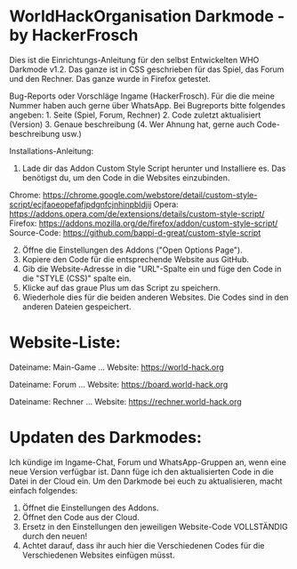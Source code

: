 # WorldHackOrganisation Darkmode - by HackerFrosch

Dies ist die Einrichtungs-Anleitung für den selbst Entwickelten WHO Darkmode v1.2.
Das ganze ist in CSS geschrieben für das Spiel, das Forum und den Rechner.
Das ganze wurde in Firefox getestet. 

Bug-Reports oder Vorschläge Ingame (HackerFrosch). Für die die meine Nummer haben auch gerne über WhatsApp.
Bei Bugreports bitte folgendes angeben: 
	1. Seite (Spiel, Forum, Rechner)
    2. Code zuletzt aktualisiert (Version)
    3. Genaue beschreibung
    (4. Wer Ahnung hat, gerne auch Code-beschreibung usw.)
    
    
    
    
    
    
Installations-Anleitung:


1. Lade dir das Addon Custom Style Script herunter und Installiere es. Das benötigst du, um den Code in die Websites einzubinden.

Chrome: https://chrome.google.com/webstore/detail/custom-style-script/ecjfaoeopefafjpdgnfcjnhinpbldjij
Opera: https://addons.opera.com/de/extensions/details/custom-style-script/
Firefox: https://addons.mozilla.org/de/firefox/addon/custom-style-script/
Source-Code: https://github.com/bappi-d-great/custom-style-script
    
    
2. Öffne die Einstellungen des Addons ("Open Options Page").
3. Kopiere den Code für die entsprechende Website aus GitHub.
4. Gib die Website-Adresse in die "URL"-Spalte ein und füge den Code in die "STYLE (CSS)" spalte ein.
5. Klicke auf das graue Plus um das Script zu speichern.
6. Wiederhole dies für die beiden anderen Websites. Die Codes sind in den anderen Dateien gespeichert.



# Website-Liste:
Dateiname: Main-Game ...
Website: https://world-hack.org

Dateiname: Forum ...
Website: https://board.world-hack.org

Dateiname: Rechner ...
Website: https://rechner.world-hack.org




# Updaten des Darkmodes:

Ich kündige im Ingame-Chat, Forum und WhatsApp-Gruppen an, wenn eine neue Version verfügbar ist. 
Dann füge ich den aktualisierten Code in die Datei in der Cloud ein.
Um den Darkmode bei euch zu aktualisieren, macht einfach folgendes:

1. Öffnet die Einstellungen des Addons.
2. Öffnet den Code aus der Cloud.
3. Ersetz in den Einstellungen den jeweiligen Website-Code VOLLSTÄNDIG durch den neuen!
4. Achtet darauf, dass ihr auch hier die Verschiedenen Codes für die Verschiedenen Websites einfügen müsst.



